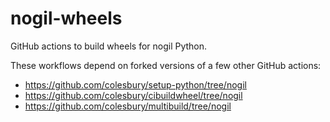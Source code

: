 # nogil-wheels
GitHub actions to build wheels for nogil Python.

These workflows depend on forked versions of a few other GitHub actions:
* https://github.com/colesbury/setup-python/tree/nogil
* https://github.com/colesbury/cibuildwheel/tree/nogil
* https://github.com/colesbury/multibuild/tree/nogil
